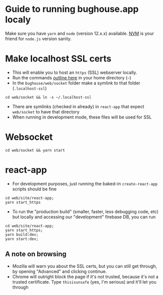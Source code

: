 # Guide to running bughouse.app localy
Make sure you have `yarn` and `node` (version 12.x.x) available.  [NVM](https://github.com/nvm-sh/nvm) is your friend for `node.js` version sanity.

# Make localhost SSL certs
* This will enable you to host an `https` (SSL) webserver locally.
* Run the commands [outline here](https://github.com/jrwats/bughouse/blob/3f1d2eecf4b3dc0580f71892f4b27021aed935a0/web/socket/app.js#L31-L37)
in your home directory (`~`)
* In the `bughouse/web/socket` folder make a symlink to that folder (`.localhost-ssl`)
```
cd web/socket && ln -s ~/.localhost-ssl
```
* There are symlinks (checked in already) in `react-app` that expect `web/socket` to have that directory
* When running in development mode, these files will be used for SSL


# Websocket
```
cd web/socket && yarn start
```

# react-app
* For development purposes, just running the baked-in `create-react-app` scripts should be fine
```
cd web/site/react-app;
yarn start_https
```
* To run the "production build" (smaller, faster, less debugging code, etc) but locally and accessing our "development" firebase DB, you can run
```
cd web/site/react-app;
yarn start_https;
yarn build:dev;
yarn start:dev;
```


## A note on browsing
* Mozilla will warn you about the SSL certs, but you can still get through, by opening "Advanced" and clicking continue.
* Chrome will outright block the page if it's not trusted, because it's not a trusted certificate.  Type `thisisunsafe` (yes, I'm serious) and it'll let you through
